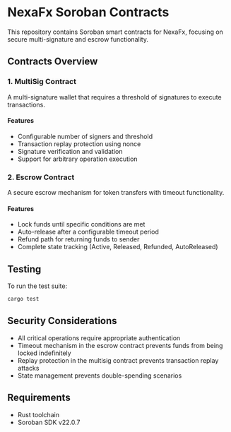# NexaFx Soroban Contracts

This repository contains Soroban smart contracts for NexaFx, focusing on secure multi-signature and escrow functionality.

## Contracts Overview

### 1. MultiSig Contract

A multi-signature wallet that requires a threshold of signatures to execute transactions.

#### Features
- Configurable number of signers and threshold
- Transaction replay protection using nonce
- Signature verification and validation
- Support for arbitrary operation execution

### 2. Escrow Contract

A secure escrow mechanism for token transfers with timeout functionality.

#### Features
- Lock funds until specific conditions are met
- Auto-release after a configurable timeout period
- Refund path for returning funds to sender
- Complete state tracking (Active, Released, Refunded, AutoReleased)

## Testing 

To run the test suite:

```bash
cargo test
```

## Security Considerations

- All critical operations require appropriate authentication
- Timeout mechanism in the escrow contract prevents funds from being locked indefinitely
- Replay protection in the multisig contract prevents transaction replay attacks
- State management prevents double-spending scenarios

## Requirements

- Rust toolchain
- Soroban SDK v22.0.7